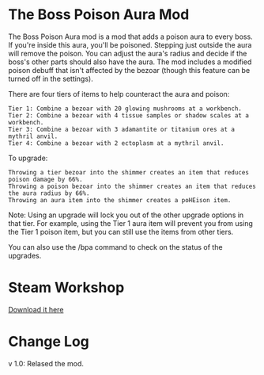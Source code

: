 # The Boss Poison Aura Mod
The Boss Poison Aura mod is a mod that adds a poison aura to every boss. If you're inside this aura, you'll be poisoned. Stepping just outside the aura will remove the poison. You can adjust the aura's radius and decide if the boss's other parts should also have the aura. The mod includes a modified poison debuff that isn't affected by the bezoar (though this feature can be turned off in the settings).

There are four tiers of items to help counteract the aura and poison:

    Tier 1: Combine a bezoar with 20 glowing mushrooms at a workbench.
    Tier 2: Combine a bezoar with 4 tissue samples or shadow scales at a workbench.
    Tier 3: Combine a bezoar with 3 adamantite or titanium ores at a mythril anvil.
    Tier 4: Combine a bezoar with 2 ectoplasm at a mythril anvil.

To upgrade:

    Throwing a tier bezoar into the shimmer creates an item that reduces poison damage by 66%.
    Throwing a poison bezoar into the shimmer creates an item that reduces the aura radius by 66%.
    Throwing an aura item into the shimmer creates a poHEison item.

Note: Using an upgrade will lock you out of the other upgrade options in that tier. 
For example, using the Tier 1 aura item will prevent you from using the Tier 1 poison item, but you can still use the items from other tiers.

You can also use the /bpa command to check on the status of the upgrades.

# Steam Workshop
[Download it here](https://steamcommunity.com/sharedfiles/filedetails/?id=3412085806)

# Change Log
v 1.0: Relased the mod.